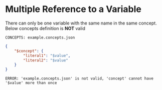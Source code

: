 # Multiple Reference to a Variable

There can only be one variable with the same name in the same concept. Below
concepts definition is **NOT** valid

`CONCEPTS: example.concepts.json`

```json
{
    "$concept": {
        "literal1": "$value",
        "literal2": "$value"
    }
}
```

`ERROR: 'example.concepts.json' is not valid, 'concept' cannot have '$value' more than once`
